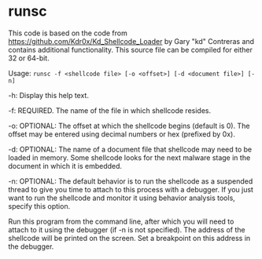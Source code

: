 # runsc

This code is based on the code from
https://github.com/Kdr0x/Kd_Shellcode_Loader by Gary "kd" Contreras and contains additional functionality.
This source file can be compiled for either 32 or 64-bit.

Usage: ```runsc -f <shellcode file> [-o <offset>] [-d <document file>] [-n]```

-h: Display this help text.

-f: REQUIRED. The name of the file in which shellcode resides.

-o: OPTIONAL: The offset at which the shellcode begins (default is 0). The offset may
be entered using decimal numbers or hex (prefixed by 0x).

-d: OPTIONAL: The name of a document file that shellcode may need to be loaded in memory.
Some shellcode looks for the next malware stage in the document in which it is embedded.

-n: OPTIONAL: The default behavior is to run the shellcode as a suspended thread to give
you time to attach to this process with a debugger. If you just want to run the shellcode
and monitor it using behavior analysis tools, specify this option.

Run this program from the command line, after which you will need to attach to it using
the debugger (if -n is not specified). The address of the shellcode will be printed on
the screen. Set a breakpoint on this address in the debugger.
